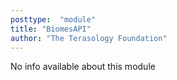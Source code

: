 ```yaml
---
posttype:  "module"  
title: "BiomesAPI"
author: "The Terasology Foundation"
---
```

No info available about this module
